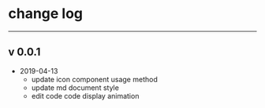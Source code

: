 # change log

<!-- {.md} -->

---

<!-- {.md} -->

## v 0.0.1

<!-- {.md} -->

- 2019-04-13
  - update icon component usage method
  - update md document style
  - edit code code display animation
    <!-- {.md} -->

